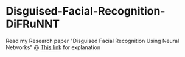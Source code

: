 # Disguised-Facial-Recognition-DiFRuNNT
Read my Research paper "Disguised Facial Recognition Using Neural Networks" @ [This link](https://bit.ly/2RGGtYh) for explanation 
